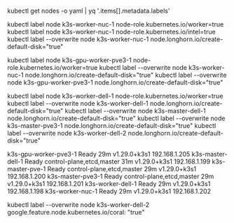 
kubectl get nodes -o yaml | yq '.items[].metadata.labels'



kubectl label node k3s-worker-nuc-1 node-role.kubernetes.io/worker=true
kubectl label node k3s-worker-nuc-1 node-role.kubernetes.io/intel=true
kubectl label --overwrite node k3s-worker-nuc-1 node.longhorn.io/create-default-disk="true"

kubectl label node k3s-gpu-worker-pve3-1 node-role.kubernetes.io/worker=true
kubectl label --overwrite node k3s-worker-nuc-1 node.longhorn.io/create-default-disk="true"
kubectl label --overwrite node k3s-gpu-worker-pve3-1 node.longhorn.io/create-default-disk="true"

kubectl label node k3s-worker-dell-1 node-role.kubernetes.io/worker=true
kubectl label --overwrite node k3s-worker-dell-1 node.longhorn.io/create-default-disk="true"
kubectl label --overwrite node k3s-master-dell-1 node.longhorn.io/create-default-disk="true"
kubectl label --overwrite node k3s-master-pve3-1  node.longhorn.io/create-default-disk="true"
kubectl label --overwrite node k3s-worker-dell-2 node.longhorn.io/create-default-disk="true"


k3s-gpu-worker-pve3-1   Ready    <none>                      29m   v1.29.0+k3s1   192.168.1.205
k3s-master-dell-1       Ready    control-plane,etcd,master   31m   v1.29.0+k3s1   192.168.1.199
k3s-master-pve-1        Ready    control-plane,etcd,master   29m   v1.29.0+k3s1   192.168.1.200
k3s-master-pve3-1       Ready    control-plane,etcd,master   29m   v1.29.0+k3s1   192.168.1.201
k3s-worker-dell-1       Ready    <none>                      29m   v1.29.0+k3s1   192.168.1.198
k3s-worker-nuc-1        Ready    <none>                      29m   v1.29.0+k3s1   192.168.1.202

 kubectl label --overwrite node k3s-worker-dell-2 google.feature.node.kubernetes.io/coral: "true"
